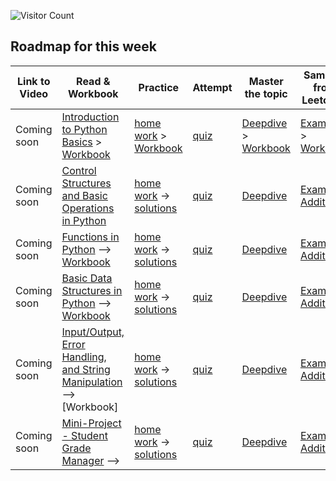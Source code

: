 ![Visitor Count](https://visitor-badge.laobi.icu/badge?page_id=simplifylearning101.dsa_with_python)

## Roadmap for this week
| Link to Video| Read & Workbook | Practice | Attempt | Master the topic | Samples from Leetcode |
|---|---|---|---|---|---|
|Coming soon | [Introduction to Python Basics](materials/1_1.markdown) > [Workbook](workbook/01.ipynb) | [home work](materials/1_2.markdown) > [Workbook](workbook/03.ipynb)|[quiz](materials/1_4.markdown)|[Deepdive](materials/1_5.markdown) > [Workbook](workbook/05.ipynb)| [Example](materials/1_6.markdown) > [Workbook](workbook/07.ipynb)|
|Coming soon | [Control Structures and Basic Operations in Python](materials/2_1.markdown) | [home work](materials/2_2.markdown) -> [solutions](materials/2_3.markdown)|[quiz](materials/2_4.markdown)|[Deepdive](materials/2_5.markdown)| [Example](materials/2_6.markdown), [Additional](materials/2_7.markdown) |
|Coming soon | [Functions in Python](materials/3_1.markdown)  --> [Workbook](workbook/03.ipynb) | [home work](materials/3_2.markdown) -> [solutions](materials/3_3.markdown)|[quiz](materials/3_4.markdown)|[Deepdive](materials/3_5.markdown)| [Example](materials/3_6.markdown), [Additional](materials/3_7.markdown) |
|Coming soon | [Basic Data Structures in Python](materials/4_1.markdown)  --> [Workbook]()  | [home work](materials/4_2.markdown) -> [solutions](materials/4_3.markdown)|[quiz](materials/4_4.markdown)|[Deepdive](materials/4_5.markdown)| [Example](materials/4_6.markdown), [Additional](materials/4_7.markdown) |
|Coming soon | [Input/Output, Error Handling, and String Manipulation](materials/5_1.markdown)  -->  [Workbook]  | [home work](materials/5_2.markdown) -> [solutions](materials/5_3.markdown)|[quiz](materials/5_4.markdown)|[Deepdive](materials/5_5.markdown)| [Example](materials/5_6.markdown), [Additional](materials/5_7.markdown) |
|Coming soon | [Mini-Project - Student Grade Manager](materials/6_1.markdown)  -->  | [home work](materials/6_2.markdown) -> [solutions](materials/6_3.markdown)|[quiz](materials/6_4.markdown)|[Deepdive](materials/6_5.markdown)| [Example](materials/6_6.markdown), [Additional](materials/6_7.markdown) |
